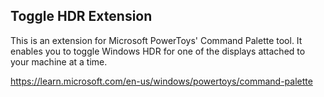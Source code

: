 ## Toggle HDR Extension

This is an extension for Microsoft PowerToys' Command Palette tool. It enables you to toggle Windows HDR for one of the displays attached to your machine at a time.

https://learn.microsoft.com/en-us/windows/powertoys/command-palette
